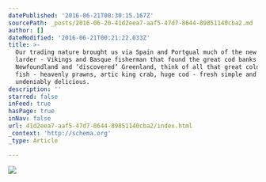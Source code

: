 ```yaml
---
datePublished: '2016-06-21T00:30:15.167Z'
sourcePath: _posts/2016-06-20-41d2eea7-aaf5-47d7-8644-89851140cba2.md
author: []
dateModified: '2016-06-21T00:21:22.033Z'
title: >-
  Our trading nature brought us via Spain and Portgual much of the new world
  larder - Vikings and Basque fisherman that found the great cod banks of
  Newfoundland and ‘discovered’ Greenland, think of all that great cold water
  fish - heavenly prawns, artic king crab, huge cod - fresh simple and
  undeniably delicious.
description: ''
starred: false
inFeed: true
hasPage: true
inNav: false
url: 41d2eea7-aaf5-47d7-8644-89851140cba2/index.html
_context: 'http://schema.org'
_type: Article

---
```

![](https://the-grid-user-content.s3-us-west-2.amazonaws.com/fc309566-c483-41ae-b205-6a370c48a005.jpg)